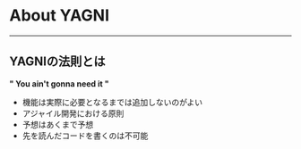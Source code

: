 # About YAGNI
---
## YAGNIの法則とは
**" You ain't gonna need it "**
- 機能は実際に必要となるまでは追加しないのがよい
- アジャイル開発における原則
- 予想はあくまで予想
- 先を読んだコードを書くのは不可能

